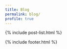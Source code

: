 ```yaml
---
title: Blog
permalink: blog/
profile: true
---
```


{% include post-list.html %}

{% include footer.html %}